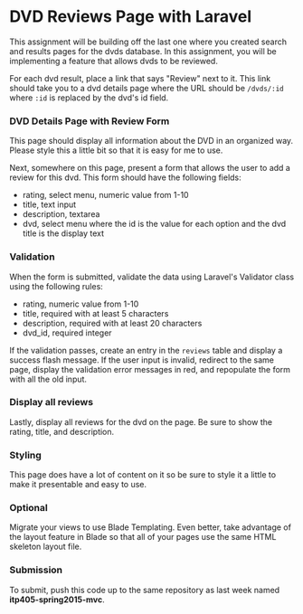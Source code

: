 DVD Reviews Page with Laravel
=============================

This assignment will be building off the last one where you created search and results pages for the dvds database. In this assignment, you will be implementing a feature that allows dvds to be reviewed.

For each dvd result, place a link that says "Review" next to it. This link should take you to a dvd details page where the URL should be `/dvds/:id` where `:id` is replaced by the dvd's id field. 

### DVD Details Page with Review Form

This page should display all information about the DVD in an organized way. Please style this a little bit so that it is easy for me to use.

Next, somewhere on this page, present a form that allows the user to add a review for this dvd. This form should have the following fields:

* rating, select menu, numeric value from 1-10
* title, text input
* description, textarea
* dvd, select menu where the id is the value for each option and the dvd title is the display text

### Validation

When the form is submitted, validate the data using Laravel's Validator class using the following rules:

* rating, numeric value from 1-10
* title, required with at least 5 characters
* description, required with at least 20 characters
* dvd_id, required integer

If the validation passes, create an entry in the `reviews` table and display a success flash message. If the user input is invalid, redirect to the same page, display the validation error messages in red, and repopulate the form with all the old input.

### Display all reviews

Lastly, display all reviews for the dvd on the page. Be sure to show the rating, title, and description.

### Styling

This page does have a lot of content on it so be sure to style it a little to make it presentable and easy to use.

### Optional

Migrate your views to use Blade Templating. Even better, take advantage of the layout feature in Blade so that all of your pages use the same HTML skeleton layout file.

### Submission

To submit, push this code up to the same repository as last week named __itp405-spring2015-mvc__.